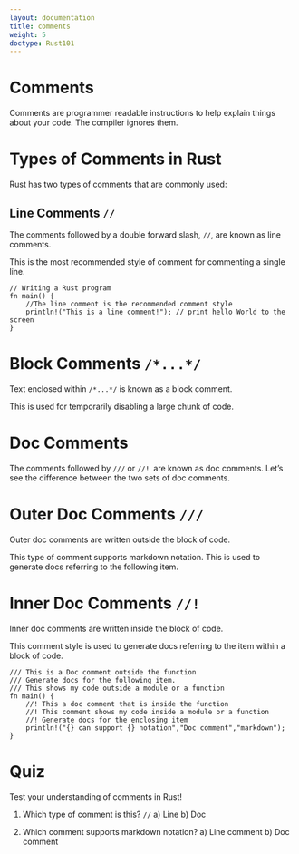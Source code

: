 ```yaml
---
layout: documentation
title: comments
weight: 5
doctype: Rust101
---
```



# Comments

Comments are programmer readable instructions to help explain things about your code. The compiler ignores them.

# Types of Comments in Rust 

Rust has two types of comments that are commonly used:

## Line Comments `// `

The comments followed by a double forward slash, `//`, are known as line comments.

This is the most recommended style of comment for commenting a single line.

```
// Writing a Rust program
fn main() {
    //The line comment is the recommended comment style
    println!("This is a line comment!"); // print hello World to the screen
}

```
# Block Comments `/*...*/` 

Text enclosed within `/*...*/` is known as a block comment.

This is used for temporarily disabling a large chunk of code.


# Doc Comments 

The comments followed by `///` or `//! `are known as doc comments. Let’s see the difference between the two sets of doc comments.

# Outer Doc Comments `/// `

Outer doc comments are written outside the block of code.

This type of comment supports markdown notation. This is used to generate docs referring to the following item.

# Inner Doc Comments `//! `

Inner doc comments are written inside the block of code.

This comment style is used to generate docs referring to the item within a block of code.

```
/// This is a Doc comment outside the function
/// Generate docs for the following item.
/// This shows my code outside a module or a function
fn main() {
    //! This a doc comment that is inside the function   
    //! This comment shows my code inside a module or a function  
    //! Generate docs for the enclosing item
    println!("{} can support {} notation","Doc comment","markdown");
}

```

# Quiz 

Test your understanding of comments in Rust!

1. Which type of comment is this? `//`
  a) Line
  b) Doc

2. Which comment supports markdown notation?
  a) Line comment
  b) Doc comment
  
  





